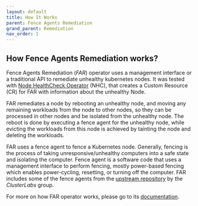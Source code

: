 ```yaml
---
layout: default
title: How It Works
parent: Fence Agents Remediation
grand_parent: Remediation
nav_order: 1
---
```


## How Fence Agents Remediation works?

Fence Agents Remediation (*FAR*) operator uses a management interface or a traditional API to remediate unhealthy kubernetes nodes.
It was tested with [Node HealthCheck Operator](https://github.com/medik8s/node-healthcheck-operator) (NHC), that creates a Custom Resource (CR) for FAR with information about the unhealthy Node.

FAR remediates a node by rebooting an unhealthy node, and moving any remaining workloads from the node to other nodes, so they can be processed in other nodes and be isolated from the unhealthy node. The reboot is done by executing a fence agent for the unhealthy node, while evicting the workloads from this node is achieved by tainting the node and deleting the workloads.

FAR uses a fence agent to fence a Kubernetes node. Generally, fencing is the process of taking unresponsive/unhealthy computers into a safe state and isolating the computer. Fence agent is a software code that uses a management interface to perform fencing, mostly power-based fencing which enables power-cycling, resetting, or turning off the computer. FAR includes some of the fence agents from the [upstream repository](https://github.com/ClusterLabs/fence-agents) by the *ClusterLabs* group.

For more on how FAR operator works, please go to its [documentation](https://github.com/medik8s/fence-agents-remediation#how-does-far-work).
